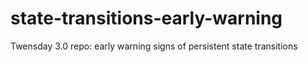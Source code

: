 # state-transitions-early-warning
Twensday 3.0 repo: early warning signs of persistent state transitions
